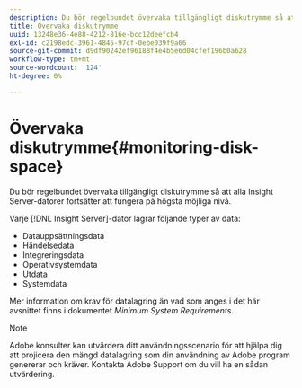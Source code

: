 ```yaml
---
description: Du bör regelbundet övervaka tillgängligt diskutrymme så att alla Insight Server-datorer fortsätter att fungera på högsta möjliga nivå.
title: Övervaka diskutrymme
uuid: 13248e36-4e88-4212-816e-bcc12deefcb4
exl-id: c2198edc-3961-4845-97cf-0ebe039f9a66
source-git-commit: d9df90242ef96188f4e4b5e6d04cfef196b0a628
workflow-type: tm+mt
source-wordcount: '124'
ht-degree: 0%

---
```


# Övervaka diskutrymme{#monitoring-disk-space}

Du bör regelbundet övervaka tillgängligt diskutrymme så att alla Insight Server-datorer fortsätter att fungera på högsta möjliga nivå.

Varje [!DNL Insight Server]-dator lagrar följande typer av data:

* Datauppsättningsdata
* Händelsedata
* Integreringsdata
* Operativsystemdata
* Utdata
* Systemdata

Mer information om krav för datalagring än vad som anges i det här avsnittet finns i dokumentet *Minimum System Requirements*.

>[!NOTE]
>
>Adobe konsulter kan utvärdera ditt användningsscenario för att hjälpa dig att projicera den mängd datalagring som din användning av Adobe program genererar och kräver. Kontakta Adobe Support om du vill ha en sådan utvärdering.
